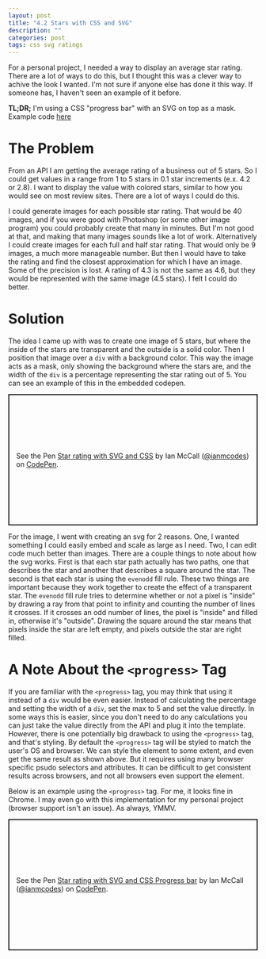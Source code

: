 ```yaml
---
layout: post
title: "4.2 Stars with CSS and SVG"
description: ""
categories: post
tags: css svg ratings
---
```


For a personal project, I needed a way to display an average star rating. There are a lot of ways to do this, but I thought this was a clever way to achive the look I wanted. I'm not sure if anyone else has done it this way. If someone has, I haven't seen an example of it before.

**TL;DR;** I'm using a CSS "progress bar" with an SVG on top as a mask. Example code [here](https://jsbin.com/vunoris/4/edit?html,css,output)

The Problem
===========

From an API I am getting the average rating of a business out of 5 stars. So I could get values in a range from 1 to 5 stars in 0.1 star increments (e.x. 4.2 or 2.8). I want to display the value with colored stars, similar to how you would see on most review sites. There are a lot of ways I could do this. 

I could generate images for each possible star rating. That would be 40 images, and if you were good with Photoshop (or some other image program) you could probably create that many in minutes. But I'm not good at that, and making that many images sounds like a lot of work. Alternatively I could create images for each full and half star rating. That would only be 9 images, a much more manageable number. But then I would have to take the rating and find the closest approximation for which I have an image. Some of the precision is lost. A rating of 4.3 is not the same as 4.6, but they would be represented with the same image (4.5 stars). I felt I could do better.

Solution
========

The idea I came up with was to create one image of 5 stars, but where the inside of the stars are transparent and the outside is a solid color. Then I position that image over a `div` with a background color. This way the image acts as a mask, only showing the background where the stars are, and the width of the `div` is a percentage representing the star rating out of 5. You can see an example of this in the embedded codepen.

<p class="codepen" data-height="265" data-theme-id="dark" data-default-tab="html,result" data-user="ianmcodes" data-slug-hash="oNjqgym" style="height: 265px; box-sizing: border-box; display: flex; align-items: center; justify-content: center; border: 2px solid; margin: 1em 0; padding: 1em;" data-pen-title="Star rating with SVG and CSS">
  <span>See the Pen <a href="https://codepen.io/ianmcodes/pen/oNjqgym">
  Star rating with SVG and CSS</a> by Ian McCall (<a href="https://codepen.io/ianmcodes">@ianmcodes</a>)
  on <a href="https://codepen.io">CodePen</a>.</span>
</p>
<script async src="https://static.codepen.io/assets/embed/ei.js"></script>

For the image, I went with creating an svg for 2 reasons. One, I wanted something I could easily embed and scale as large as I need. Two, I can edit code much better than images. There are a couple things to note about how the svg works. First is that each star path actually has two paths, one that describes the star and another that describes a square around the star. The second is that each star is using the `evenodd` fill rule. These two things are important because they work together to create the effect of a transparent star. The `evenodd` fill rule tries to determine whether or not a pixel is "inside" by drawing a ray from that point to infinity and counting the number of lines it crosses. If it crosses an odd number of lines, the pixel is "inside" and filled in, otherwise it's "outside". Drawing the square around the star means that pixels inside the star are left empty, and pixels outside the star are right filled.

A Note About the `<progress>` Tag
=================================

If you are familiar with the `<progress>` tag, you may think that using it instead of a `div` would be even easier. Instead of calculating the percentage and setting the width of a `div`, set the max to 5 and set the value directly. In some ways this is easier, since you don't need to do any calculations you can just take the value directly from the API and plug it into the template. However, there is one potentially big drawback to using the `<progress>` tag, and that's styling. By default the `<progress>` tag will be styled to match the user's OS and browser. We can style the element to some extent, and even get the same result as shown above. But it requires using many browser specific psudo selectors and attributes. It can be difficult to get consistent results across browsers, and not all browsers even support the element.

Below is an example using the `<progress>` tag. For me, it looks fine in Chrome. I may even go with this implementation for my personal project (browser support isn't an issue). As always, YMMV.

<p class="codepen" data-height="265" data-theme-id="dark" data-default-tab="html,result" data-user="ianmcodes" data-slug-hash="VwvXYYG" style="height: 265px; box-sizing: border-box; display: flex; align-items: center; justify-content: center; border: 2px solid; margin: 1em 0; padding: 1em;" data-pen-title="Star rating with SVG and CSS Progress bar">
  <span>See the Pen <a href="https://codepen.io/ianmcodes/pen/VwvXYYG">
  Star rating with SVG and CSS Progress bar</a> by Ian McCall (<a href="https://codepen.io/ianmcodes">@ianmcodes</a>)
  on <a href="https://codepen.io">CodePen</a>.</span>
</p>
<script async src="https://static.codepen.io/assets/embed/ei.js"></script>